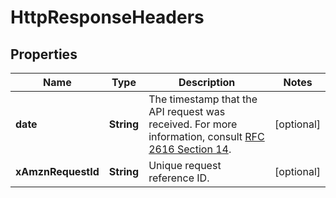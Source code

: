 
# HttpResponseHeaders

## Properties
Name | Type | Description | Notes
------------ | ------------- | ------------- | -------------
**date** | **String** | The timestamp that the API request was received.  For more information, consult [RFC 2616 Section 14](https://www.w3.org/Protocols/rfc2616/rfc2616-sec14.html). |  [optional]
**xAmznRequestId** | **String** | Unique request reference ID. |  [optional]



